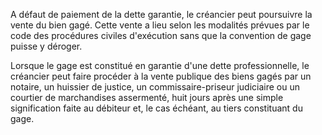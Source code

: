 A défaut de paiement de la dette garantie, le créancier peut poursuivre la vente du bien gagé. Cette vente a lieu selon les modalités prévues par le code des procédures civiles d'exécution sans que la convention de gage puisse y déroger.

Lorsque le gage est constitué en garantie d'une dette professionnelle, le créancier peut faire procéder à la vente publique des biens gagés par un notaire, un huissier de justice, un commissaire-priseur judiciaire ou un courtier de marchandises assermenté, huit jours après une simple signification faite au débiteur et, le cas échéant, au tiers constituant du gage.

